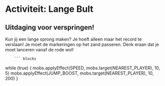 # Activiteit: Lange Bult

## Uitdaging voor verspringen!

Kun jij een lange sprong maken? Je hoeft alleen maar het record te verslaan! Je moet de markeringen op het zand passeren. Denk eraan dat je moet lanceren vanaf de rode wol!


        ``` blocks
while (true) {
mobs.applyEffect(SPEED, mobs.target(NEAREST_PLAYER), 10, 5)
mobs.applyEffect(JUMP_BOOST, mobs.target(NEAREST_PLAYER), 10, 200)
}



```
